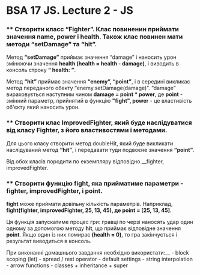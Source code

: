 # BSA 17 JS. Lecture 2 - JS
### ** Створити класс “Fighter”. Клас повиненин приймати значення name, power і health. Також клас повинен мати методи “setDamage” та “hit”.

Метод __“setDamage”__ приймає значення “damage” і наносить урон змінюючи значення __health (health = health - damage)__, і виводить в консоль строку __“ health: ”__.

Метод __“hit”__ приймає значення __“enemy”, “point”__, і в середині викликає метод переданого обекту “enemy.setDamage(damage)”. “damage” вираховується наступним чином __damage = point * power__, де __point__ - змінний параметр, прийнятий в функцію __"fight", power__ - це властивість об'єкту який наносить урон.

### ** Створити клас ImprovedFighter, який буде наслідуватися від класу Fighter, з його властивостями і методами.

Для цього класу створити метод doubleHit, який буде викликати наслідуваний метод __“hit”__, і передавати туди подвоєне значення __“point”__.

Від обох класів породити по екземпляру відповідно __fighter, improvedFighter.

### ** Створити функцію fight, яка прийматиме параметри - fighter, improvedFighter, і point.

__fight__ може приймати довільну кількість параметрів. Наприклад, __fight(fighter, improvedFighter, 25, 13, 45), де point = [25, 13, 45]__.

Ця функція запускатиме процес гри: гравці по черзі наносять удар один одному за допомогою методу __hit__, що приймає відповідне значення __point__. Якщо один із них помирає __(health = 0)__, то гра закінчується і результат виводиться в консоль.

При виконанні домашнього завдання необхідно використати:__ - block scoping (let) - spread / rest operator - default settings - string interpolation - arrow functions - classes + inheritance + super
